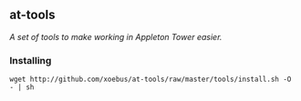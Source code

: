 ## at-tools

*A set of tools to make working in Appleton Tower easier.*

### Installing

    wget http://github.com/xoebus/at-tools/raw/master/tools/install.sh -O - | sh
